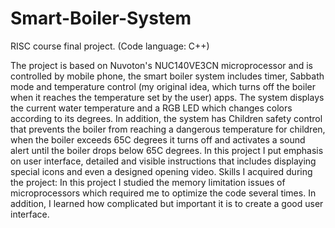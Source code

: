 # Smart-Boiler-System
RISC course final project. (Code language: C++)


The project is based on Nuvoton's NUC140VE3CN microprocessor and is controlled by mobile phone, the smart boiler system includes timer, Sabbath mode and temperature control (my original idea, which turns off the boiler when it reaches the temperature set by the user) apps. The system displays the current water temperature and a RGB LED which changes colors according to its degrees. In addition, the system has Children safety control that prevents the boiler from reaching a dangerous temperature for children, when the boiler exceeds 65C degrees it turns off and activates a sound alert until the boiler drops below 65C degrees.
In this project I put emphasis on user interface, detailed and visible instructions that includes displaying special icons and even a designed opening video.
Skills I acquired during the project:
In this project I studied the memory limitation issues of microprocessors which required me to optimize the code several times. In addition, I learned how complicated but important it is to create a good user interface.
